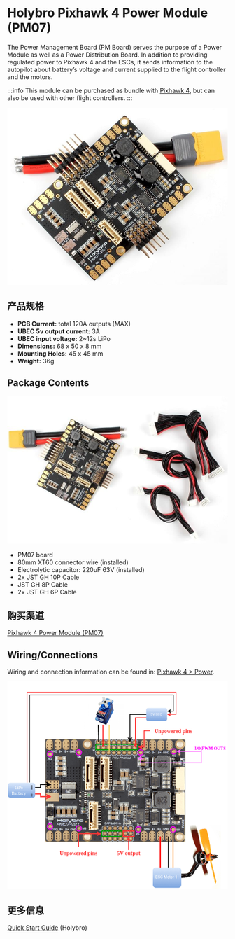 # Holybro Pixhawk 4 Power Module (PM07)

The Power Management Board (PM Board) serves the purpose of a Power Module as well as a Power Distribution Board.
In addition to providing regulated power to Pixhawk 4 and the ESCs, it sends information to the autopilot about battery’s voltage and current supplied to the flight controller and the motors.

:::info
This module can be purchased as bundle with [Pixhawk 4](../assembly/quick_start_pixhawk4.md), but can also be used with other flight controllers.
:::

![PM07](../../assets/hardware/power_module/holybro_pm07/pm07_hero.jpg)

## 产品规格

- **PCB Current:** total 120A outputs (MAX)
- **UBEC 5v output current:** 3A
- **UBEC input voltage:** 2~12s LiPo
- **Dimensions:** 68 x 50 x 8 mm
- **Mounting Holes:** 45 x 45 mm
- **Weight:** 36g

## Package Contents

![Package Contents](../../assets/hardware/power_module/holybro_pm07/package_contents.jpg)

- PM07 board
- 80mm XT60 connector wire (installed)
- Electrolytic capacitor: 220uF 63V (installed)
- 2x JST GH 10P Cable
- JST GH 8P Cable
- 2x JST GH 6P Cable

## 购买渠道

[Pixhawk 4 Power Module (PM07)](https://holybro.com/collections/power-modules-pdbs/products/pixhawk-4-power-module-pm07)

## Wiring/Connections

Wiring and connection information can be found in: [Pixhawk 4 > Power](../assembly/quick_start_pixhawk4.md#power).

![Pixhawk 4 - Power Management Board](../../assets/hardware/power_module/holybro_pm07/pixhawk4_power_management_board.png)

## 更多信息

[Quick Start Guide](https://docs.holybro.com/power-module-and-pdb/power-module/pm07-quick-start-guide) (Holybro)

